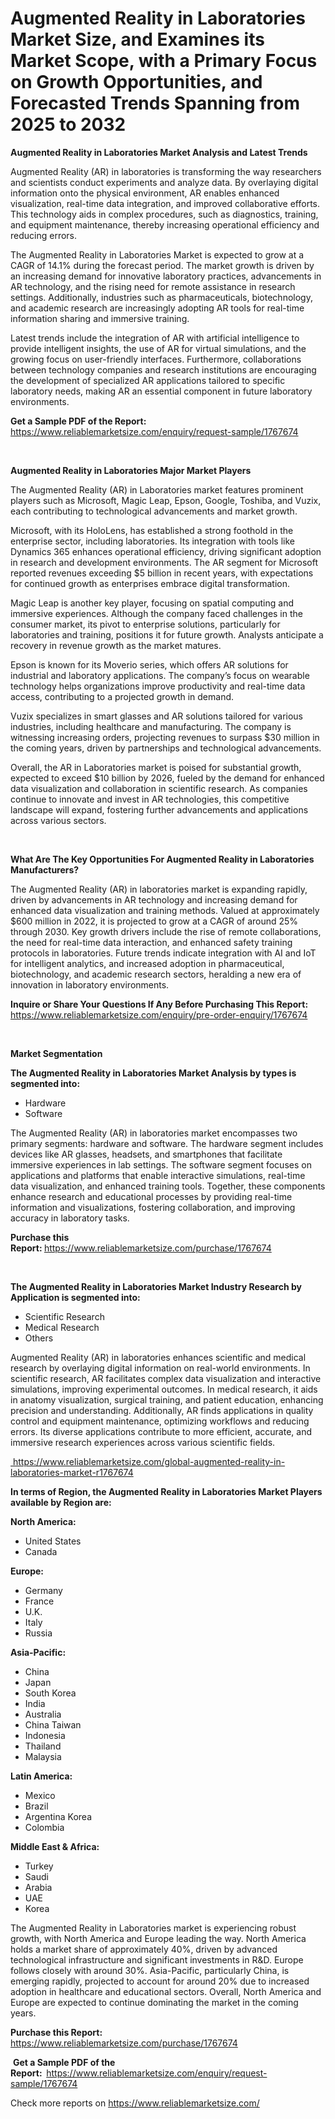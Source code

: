 <p><h1>Augmented Reality in Laboratories Market Size, and Examines its Market Scope, with a Primary Focus on Growth Opportunities, and Forecasted Trends Spanning from 2025 to 2032</h1></p><p><strong>Augmented Reality in Laboratories Market Analysis and Latest Trends</strong></p>
<p><p>Augmented Reality (AR) in laboratories is transforming the way researchers and scientists conduct experiments and analyze data. By overlaying digital information onto the physical environment, AR enables enhanced visualization, real-time data integration, and improved collaborative efforts. This technology aids in complex procedures, such as diagnostics, training, and equipment maintenance, thereby increasing operational efficiency and reducing errors.</p><p>The Augmented Reality in Laboratories Market is expected to grow at a CAGR of 14.1% during the forecast period. The market growth is driven by an increasing demand for innovative laboratory practices, advancements in AR technology, and the rising need for remote assistance in research settings. Additionally, industries such as pharmaceuticals, biotechnology, and academic research are increasingly adopting AR tools for real-time information sharing and immersive training.</p><p>Latest trends include the integration of AR with artificial intelligence to provide intelligent insights, the use of AR for virtual simulations, and the growing focus on user-friendly interfaces. Furthermore, collaborations between technology companies and research institutions are encouraging the development of specialized AR applications tailored to specific laboratory needs, making AR an essential component in future laboratory environments.</p></p>
<p><strong>Get a Sample PDF of the Report:&nbsp;</strong> <a href="https://www.reliablemarketsize.com/enquiry/request-sample/1767674?utm_campaign=2625&utm_medium=2&utm_source=Github&utm_content=ia&utm_term=11032025&utm_id=augmented-reality-in-laboratories">https://www.reliablemarketsize.com/enquiry/request-sample/1767674</a></p>
<p>&nbsp;</p>
<p><strong>Augmented Reality in Laboratories Major Market Players</strong></p>
<p><p>The Augmented Reality (AR) in Laboratories market features prominent players such as Microsoft, Magic Leap, Epson, Google, Toshiba, and Vuzix, each contributing to technological advancements and market growth. </p><p>Microsoft, with its HoloLens, has established a strong foothold in the enterprise sector, including laboratories. Its integration with tools like Dynamics 365 enhances operational efficiency, driving significant adoption in research and development environments. The AR segment for Microsoft reported revenues exceeding $5 billion in recent years, with expectations for continued growth as enterprises embrace digital transformation.</p><p>Magic Leap is another key player, focusing on spatial computing and immersive experiences. Although the company faced challenges in the consumer market, its pivot to enterprise solutions, particularly for laboratories and training, positions it for future growth. Analysts anticipate a recovery in revenue growth as the market matures.</p><p>Epson is known for its Moverio series, which offers AR solutions for industrial and laboratory applications. The company’s focus on wearable technology helps organizations improve productivity and real-time data access, contributing to a projected growth in demand.</p><p>Vuzix specializes in smart glasses and AR solutions tailored for various industries, including healthcare and manufacturing. The company is witnessing increasing orders, projecting revenues to surpass $30 million in the coming years, driven by partnerships and technological advancements.</p><p>Overall, the AR in Laboratories market is poised for substantial growth, expected to exceed $10 billion by 2026, fueled by the demand for enhanced data visualization and collaboration in scientific research. As companies continue to innovate and invest in AR technologies, this competitive landscape will expand, fostering further advancements and applications across various sectors.</p></p>
<p>&nbsp;</p>
<p><strong>What Are The Key Opportunities For Augmented Reality in Laboratories Manufacturers?</strong></p>
<p><p>The Augmented Reality (AR) in laboratories market is expanding rapidly, driven by advancements in AR technology and increasing demand for enhanced data visualization and training methods. Valued at approximately $600 million in 2022, it is projected to grow at a CAGR of around 25% through 2030. Key growth drivers include the rise of remote collaborations, the need for real-time data interaction, and enhanced safety training protocols in laboratories. Future trends indicate integration with AI and IoT for intelligent analytics, and increased adoption in pharmaceutical, biotechnology, and academic research sectors, heralding a new era of innovation in laboratory environments.</p></p>
<p><strong>Inquire or Share Your Questions If Any Before Purchasing This Report:</strong> <a href="https://www.reliablemarketsize.com/enquiry/pre-order-enquiry/1767674?utm_campaign=2625&utm_medium=2&utm_source=Github&utm_content=ia&utm_term=11032025&utm_id=augmented-reality-in-laboratories">https://www.reliablemarketsize.com/enquiry/pre-order-enquiry/1767674</a></p>
<p>&nbsp;</p>
<p><strong>Market Segmentation</strong></p>
<p><strong>The Augmented Reality in Laboratories Market Analysis by types is segmented into:</strong></p>
<p><ul><li>Hardware</li><li>Software</li></ul></p>
<p><p>The Augmented Reality (AR) in laboratories market encompasses two primary segments: hardware and software. The hardware segment includes devices like AR glasses, headsets, and smartphones that facilitate immersive experiences in lab settings. The software segment focuses on applications and platforms that enable interactive simulations, real-time data visualization, and enhanced training tools. Together, these components enhance research and educational processes by providing real-time information and visualizations, fostering collaboration, and improving accuracy in laboratory tasks.</p></p>
<p><strong>Purchase this Report:&nbsp;</strong><a href="https://www.reliablemarketsize.com/purchase/1767674?utm_campaign=2625&utm_medium=2&utm_source=Github&utm_content=ia&utm_term=11032025&utm_id=augmented-reality-in-laboratories">https://www.reliablemarketsize.com/purchase/1767674</a></p>
<p>&nbsp;</p>
<p><strong>The Augmented Reality in Laboratories Market Industry Research by Application is segmented into:</strong></p>
<p><ul><li>Scientific Research</li><li>Medical Research</li><li>Others</li></ul></p>
<p><p>Augmented Reality (AR) in laboratories enhances scientific and medical research by overlaying digital information on real-world environments. In scientific research, AR facilitates complex data visualization and interactive simulations, improving experimental outcomes. In medical research, it aids in anatomy visualization, surgical training, and patient education, enhancing precision and understanding. Additionally, AR finds applications in quality control and equipment maintenance, optimizing workflows and reducing errors. Its diverse applications contribute to more efficient, accurate, and immersive research experiences across various scientific fields.</p></p>
<p><a href="https://www.reliablemarketsize.com/global-augmented-reality-in-laboratories-market-r1767674?utm_campaign=2625&utm_medium=2&utm_source=Github&utm_content=ia&utm_term=11032025&utm_id=augmented-reality-in-laboratories">&nbsp;https://www.reliablemarketsize.com/global-augmented-reality-in-laboratories-market-r1767674</a></p>
<p><strong>In terms of Region, the Augmented Reality in Laboratories Market Players available by Region are:</strong></p>
<p>
    <p> <strong> North America: </strong>
        <ul>
            <li>United States</li>
            <li>Canada</li>
        </ul>
        </p> 
    <p> <strong> Europe: </strong>
        <ul>
            <li>Germany</li>
            <li>France</li>
            <li>U.K.</li>
            <li>Italy</li>
            <li>Russia</li>
        </ul>
        </p> 
    <p> <strong> Asia-Pacific: </strong>
        <ul>
            <li>China</li>
            <li>Japan</li>
            <li>South Korea</li>
            <li>India</li>
            <li>Australia</li>
            <li>China Taiwan</li>
            <li>Indonesia</li>
            <li>Thailand</li>
            <li>Malaysia</li>
        </ul>
        </p> 
    <p> <strong> Latin America: </strong>
        <ul>
            <li>Mexico</li>
            <li>Brazil</li>
            <li>Argentina Korea</li>
            <li>Colombia</li>
        </ul>
        </p> 
    <p> <strong> Middle East & Africa: </strong>
        <ul>
            <li>Turkey</li>
            <li>Saudi</li>
            <li>Arabia</li>
            <li>UAE</li>
            <li>Korea</li>
        </ul>
    </p>
    </p>
<p><p>The Augmented Reality in Laboratories market is experiencing robust growth, with North America and Europe leading the way. North America holds a market share of approximately 40%, driven by advanced technological infrastructure and significant investments in R&D. Europe follows closely with around 30%. Asia-Pacific, particularly China, is emerging rapidly, projected to account for around 20% due to increased adoption in healthcare and educational sectors. Overall, North America and Europe are expected to continue dominating the market in the coming years.</p></p>
<p><strong>Purchase this Report: </strong><a href="https://www.reliablemarketsize.com/purchase/1767674?utm_campaign=2625&utm_medium=2&utm_source=Github&utm_content=ia&utm_term=11032025&utm_id=augmented-reality-in-laboratories">https://www.reliablemarketsize.com/purchase/1767674</a></p>
<p>&nbsp;<strong>Get a Sample PDF of the Report:&nbsp;&nbsp;</strong><a href="https://www.reliablemarketsize.com/enquiry/request-sample/1767674?utm_campaign=2625&utm_medium=2&utm_source=Github&utm_content=ia&utm_term=11032025&utm_id=augmented-reality-in-laboratories">https://www.reliablemarketsize.com/enquiry/request-sample/1767674</a></p>
<p><strong></strong></p>
<p>Check more reports on <a href="https://www.reliablemarketsize.com/?utm_campaign=2625&utm_medium=2&utm_source=Github&utm_content=ia&utm_term=11032025&utm_id=augmented-reality-in-laboratories">https://www.reliablemarketsize.com/</a></p>